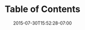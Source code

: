 ---
date: 2015-07-30T15:52:28-07:00
title: Table of Contents
menu: "menuconfluenceserver2"
product: "Mockups 2 for Confluence Server"
weight: 1
---